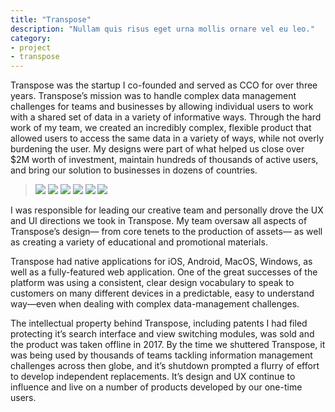 ```yaml
---
title: "Transpose"
description: "Nullam quis risus eget urna mollis ornare vel eu leo."
category:
- project
- transpose
---
```

<p>Transpose was the startup I co-founded and served as CCO for over three years. Transpose’s mission was to handle complex data management challenges for teams and businesses by allowing individual users to work with a shared set of data in a variety of informative ways. Through the hard work of my team, we created an incredibly complex, flexible product that allowed users to access the same data in a variety of ways, while not overly burdening the user. My designs were part of what helped us close over $2M worth of investment, maintain hundreds of thousands of active users, and bring our solution to businesses in dozens of countries.</p>

> ![](/images/Transpose/1%20-%20Card%20View.png)
> ![](/images/Transpose/2%20-%20Kanban%201.png)
> ![](/images/Transpose/3%20-%20Kanban%202.png)
> ![](/images/Transpose/4%20-%20Table%20View.png)
> ![](/images/Transpose/5%20-%20All%20Hover%20States.png)
> ![](/images/Transpose/6%20-%20Dashboard.png)

<p>I was responsible for leading our creative team and personally drove the UX and UI directions we took in Transpose. My team oversaw all aspects of Transpose’s design— from core tenets to the production of assets— as well as creating a variety of educational and promotional materials.</p>

<p>Transpose had native applications for iOS, Android, MacOS, Windows, as well as a fully-featured web application. One of the great successes of the platform was using a consistent, clear design vocabulary to speak to customers on many different devices in a predictable, easy to understand way—even when dealing with complex data-management challenges.</p>

<p>The intellectual property behind Transpose, including patents I had filed protecting it’s search interface and view switching modules, was sold and the product was taken offline in 2017. By the time we shuttered Transpose, it was being used by thousands of teams tackling information management challenges across then globe, and it’s shutdown prompted a flurry of effort to develop independent replacements. It’s design and UX continue to influence and live on a number of products developed by our one-time users.</p>